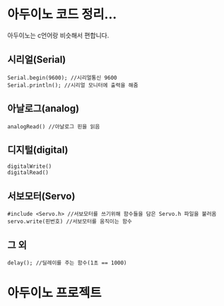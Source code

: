 # 아두이노 코드 정리...
아두이노는 c언어랑 비슷해서 편합니다.
   
## 시리얼(Serial)
```
Serial.begin(9600); //시리얼통신 9600  
Serial.println(); //시리얼 모니터에 출력을 해줌
```
## 아날로그(analog)
```
analogRead() //아날로그 핀을 읽음   
```
   
## 디지털(digital)
```
digitalWrite()   
digitalRead()   
```
   
## 서보모터(Servo)
```
#include <Servo.h> //서보모터를 쓰기위해 함수들을 담은 Servo.h 파일을 불러옴   
servo.write(핀번호) //서보모터를 움직이는 함수
```
   
## 그 외
```
delay(); //딜레이를 주는 함수(1초 == 1000)
```
   
# 아두이노 프로젝트
